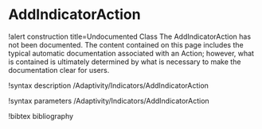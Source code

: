 <!-- MOOSE Documentation Stub: Remove this when content is added. -->

# AddIndicatorAction

!alert construction title=Undocumented Class
The AddIndicatorAction has not been documented. The content contained on this page includes the
typical automatic documentation associated with an Action; however, what is contained is ultimately
determined by what is necessary to make the documentation clear for users.

!syntax description /Adaptivity/Indicators/AddIndicatorAction

!syntax parameters /Adaptivity/Indicators/AddIndicatorAction

!bibtex bibliography
